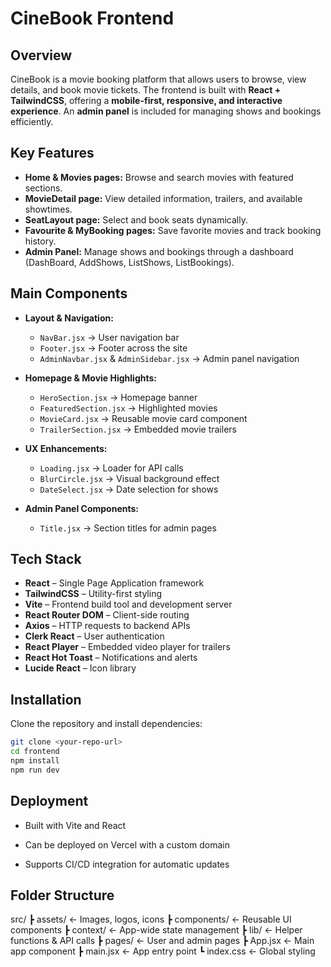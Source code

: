 # CineBook Frontend

## Overview
CineBook is a movie booking platform that allows users to browse, view details, and book movie tickets. The frontend is built with **React + TailwindCSS**, offering a **mobile-first, responsive, and interactive experience**. An **admin panel** is included for managing shows and bookings efficiently.

## Key Features
- **Home & Movies pages:** Browse and search movies with featured sections.  
- **MovieDetail page:** View detailed information, trailers, and available showtimes.  
- **SeatLayout page:** Select and book seats dynamically.  
- **Favourite & MyBooking pages:** Save favorite movies and track booking history.  
- **Admin Panel:** Manage shows and bookings through a dashboard (DashBoard, AddShows, ListShows, ListBookings).  

## Main Components
- **Layout & Navigation:**  
  - `NavBar.jsx` → User navigation bar  
  - `Footer.jsx` → Footer across the site  
  - `AdminNavbar.jsx` & `AdminSidebar.jsx` → Admin panel navigation  

- **Homepage & Movie Highlights:**  
  - `HeroSection.jsx` → Homepage banner  
  - `FeaturedSection.jsx` → Highlighted movies  
  - `MovieCard.jsx` → Reusable movie card component  
  - `TrailerSection.jsx` → Embedded movie trailers  

- **UX Enhancements:**  
  - `Loading.jsx` → Loader for API calls  
  - `BlurCircle.jsx` → Visual background effect  
  - `DateSelect.jsx` → Date selection for shows  

- **Admin Panel Components:**  
  - `Title.jsx` → Section titles for admin pages  

## Tech Stack
- **React** – Single Page Application framework  
- **TailwindCSS** – Utility-first styling  
- **Vite** – Frontend build tool and development server  
- **React Router DOM** – Client-side routing  
- **Axios** – HTTP requests to backend APIs  
- **Clerk React** – User authentication  
- **React Player** – Embedded video player for trailers  
- **React Hot Toast** – Notifications and alerts  
- **Lucide React** – Icon library  

## Installation

Clone the repository and install dependencies:

```bash
git clone <your-repo-url>
cd frontend
npm install
npm run dev

```

## Deployment

* Built with Vite and React

* Can be deployed on Vercel with a custom domain

* Supports CI/CD integration for automatic updates

## Folder Structure

src/
 ┣ assets/           ← Images, logos, icons
 ┣ components/       ← Reusable UI components
 ┣ context/          ← App-wide state management
 ┣ lib/              ← Helper functions & API calls
 ┣ pages/            ← User and admin pages
 ┣ App.jsx           ← Main app component
 ┣ main.jsx          ← App entry point
 ┗ index.css         ← Global styling









